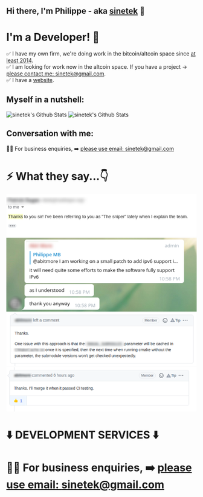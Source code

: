 ## Hi there, I'm Philippe - aka [sinetek](https://github.com/sinetek) 👋

# I'm a Developer! 🚀

✅ I have my own firm, we're doing work in the bitcoin/altcoin space since [at least 2014](https://github.com/bitcoin/bitcoin/pull/5245).
<br />
✅ I am looking for work now in the altcoin space. If you have a project -> [please contact me: sinetek@gmail.com](mailto:sinetek@gmail.com).
<br />
✅ I have a [website](https://sinetek.io).
<br />

## Myself in a nutshell:

<img align="center" alt="sinetek's Github Stats" src="https://github-readme-stats.vercel.app/api?username=sinetek&show_icons=true&hide_border=true" />

<img align="center" alt="sinetek's Github Stats" src="https://github-readme-stats.vercel.app/api/top-langs/?username=sinetek&layout=compact" />

## Conversation with me:

👊🏻 For business enquiries, ➡️ [please use email: sinetek@gmail.com](mailto:sinetek@gmail.com)
<br />

# ⚡️ What they say...👇

![](commit4.png)
![](commit1.png)
![](commit2.png)
![](commit3.png)


# ⬇️ DEVELOPMENT SERVICES ⬇️
# 👊🏻 For business enquiries, ➡️ [please use email: sinetek@gmail.com](mailto:sinetek@gmail.com)
<br />


